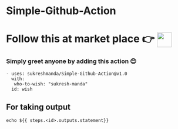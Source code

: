 # Simple-Github-Action

# Follow this at market place 👉 [<img src = "https://avatars0.githubusercontent.com/u/44036562?s=200&v=4" width= "40px" style=" vertical-align: middle;">](https://github.com/marketplace/actions/simple-github-action)

### Simply greet anyone by adding this action 😊
```
- uses: sukreshmanda/Simple-Github-Action@v1.0
  with:
   who-to-wish: "sukresh-manda"
  id: wish
```

## For taking output 
```
echo ${{ steps.<id>.outputs.statement}}
```
